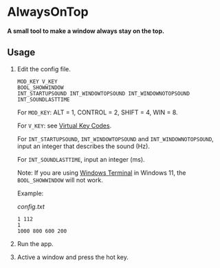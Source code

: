 # AlwaysOnTop
__A small tool to make a window always stay on the top.__ 
## Usage
1. Edit the config file. 
    ```
    MOD_KEY V_KEY
    BOOL_SHOWWINDOW
    INT_STARTUPSOUND INT_WINDOWTOPSOUND INT_WINDOWNOTOPSOUND INT_SOUNDLASTTIME
    ```
    For `MOD_KEY`: ALT = 1, CONTROL = 2, SHIFT = 4, WIN = 8. 

    For `V_KEY`: see [Virtual Key Codes](https://learn.microsoft.com/en-us/windows/win32/inputdev/virtual-key-codes). 

    For `INT_STARTUPSOUND`, `INT_WINDOWTOPSOUND` and `INT_WINDOWNOTOPSOUND`, input an integer that describes the sound (Hz). 

    For `INT_SOUNDLASTTIME`, input an integer (ms). 

    Note: If you are using [Windows Terminal](https://learn.microsoft.com/zh-cn/windows/terminal/install) in Windows 11, the `BOOL_SHOWWINDOW` will not work. 
    
    Example: 
    
    _config.txt_
    ```
    1 112
    1
    1000 800 600 200
    ```

2. Run the app. 

3. Active a window and press the hot key. 

